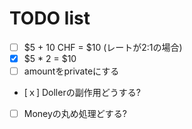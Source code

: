 # TODO list

* [ ] $5 + 10 CHF = $10 (レートが2:1の場合)
* [x] $5 * 2 = $10
* [ ] amountをprivateにする
* [ｘ] Dollerの副作用どうする?
* [ ] Moneyの丸め処理どする?